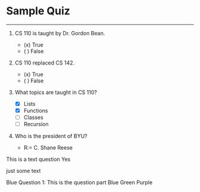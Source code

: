 # Sample Quiz

---
1. CS 110 is taught by Dr. Gordon Bean.
    - (x) True
    - ( ) False

2. CS 110 replaced CS 142.
    - (x) True
    - ( ) False 

3. What topics are taught in CS 110?
    - [x] Lists
    - [x] Functions
    - [ ] Classes
	- [ ] Recursion

4. Who is the president of BYU?
    - R:= C. Shane Reese

<Quiz>

<question>
This is a text question
<right>Yes</right>
</question>

just some text

<question>
<right>Blue</right>
Question 1:
This is the question part
<right>Blue</right>
<wrong>Green</wrong>
<wrong>Purple</wrong>
</question>

</Quiz>

